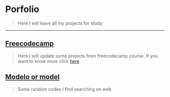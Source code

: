 # Porfolio
> Here I will leave all my projects for study
********

## [Freecodecamp](https://www.freecodecamp.org/)
> Here I will update some projects from freecodecamp course. If you want to know more click [here](/freecodecamp/freecodecamp.md)

## [Modelo or model](/modelo/typescript/README.md)
> Some random codes I find searching on web
